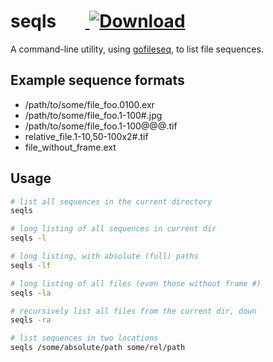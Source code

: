 seqls &nbsp;&nbsp;&nbsp;&nbsp;&nbsp;&nbsp;[ ![Download](https://api.bintray.com/packages/justinfx/utils/seqls/images/download.svg) ](https://bintray.com/justinfx/utils/seqls/_latestVersion)
========

A command-line utility, using [gofileseq](https://github.com/justinfx/gofileseq), to list file sequences.

Example sequence formats
---------------------------------

* /path/to/some/file_foo.0100.exr
* /path/to/some/file_foo.1-100#.jpg
* /path/to/some/file_foo.1-100@@@.tif
* relative_file.1-10,50-100x2#.tif
* file_without_frame.ext

Usage
---------

```bash
# list all sequences in the current directory
seqls

# long listing of all sequences in current dir
seqls -l

# long listing, with absolute (full) paths
seqls -lf

# long listing of all files (even those without frame #)
seqls -la

# recursively list all files from the current dir, down
seqls -ra

# list sequences in two locations 
seqls /some/absolute/path some/rel/path
```
